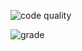 ![code quality](https://api.codiga.io/project/30214/score/svg)

![grade](https://api.codiga.io/project/30214/status/svg)
